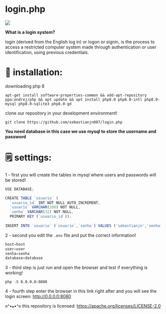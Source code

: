 # login.php

![](https://raw.githubusercontent.com/sebastianjn007/host/main/imagens/login321.png)

**What is a login system?**

login (derived from the English log in) or logon or signin, is the process to access a restricted computer system made through authentication or user identification, using previous credentials.

# 📝 installation:

downloading php 8

```
apt-get install software-properties-common && add-apt-repository ppa:ondrej/php && apt update && apt install php8.0 php8.0-intl php8.0-mysql php8.0-sqlite3 php8.0-gd
```

clone our repository in your development environment!

```
git clone https://github.com/sebastianjn007/login.php
```


**You need database in this case we use mysql to store the username and password**


# 🗒 settings:

1 - first you will create the tables in mysql where users and passwords will be stored!

```js
USE DATABASE;

CREATE TABLE `usuario` (
  `usuario_id` INT NOT NULL AUTO_INCREMENT,
  `usuario` VARCHAR(200) NOT NULL,
  `senha` VARCHAR(32) NOT NULL,
  PRIMARY KEY (`usuario_id`));
  
INSERT INTO `usuario` (`usuario`,`senha`) VALUES ('sebastianjn','senha123');
```

2 - second you edit the ```.env``` file and put the correct information! 

```js
host=host
user=user
senha=senha
database=database
```

3 - third step is just run and open the browser and test if everything is working!

```
php -S 0.0.0.0:8080
```

4 - fourth step enter the browser in this link right after and you will see the login screen: http://0.0.0.0:8080

ฅ^•ﻌ•^ฅ this repository is licensed: https://apache.org/licenses/LICENSE-2.0
